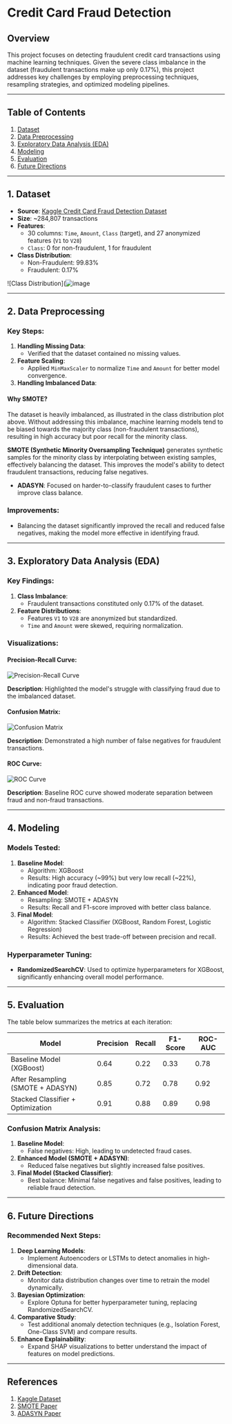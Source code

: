 # Credit Card Fraud Detection

## Overview
This project focuses on detecting fraudulent credit card transactions using machine learning techniques. Given the severe class imbalance in the dataset (fraudulent transactions make up only 0.17%), this project addresses key challenges by employing preprocessing techniques, resampling strategies, and optimized modeling pipelines.

---

## Table of Contents
1. [Dataset](#dataset)
2. [Data Preprocessing](#data-preprocessing)
3. [Exploratory Data Analysis (EDA)](#exploratory-data-analysis-eda)
4. [Modeling](#modeling)
5. [Evaluation](#evaluation)
6. [Future Directions](#future-directions)

---

## 1. Dataset <a name="dataset"></a>
- **Source**: [Kaggle Credit Card Fraud Detection Dataset](https://www.kaggle.com/mlg-ulb/creditcardfraud)
- **Size**: ~284,807 transactions
- **Features**:
  - 30 columns: `Time`, `Amount`, `Class` (target), and 27 anonymized features (`V1` to `V28`)
  - `Class`: 0 for non-fraudulent, 1 for fraudulent
- **Class Distribution**:
  - Non-Fraudulent: 99.83%
  - Fraudulent: 0.17%

![Class Distribution](![image](https://github.com/user-attachments/assets/787d9e05-0983-4d8a-965a-493f4d9e8445)


---

## 2. Data Preprocessing <a name="data-preprocessing"></a>

### Key Steps:
1. **Handling Missing Data**:
   - Verified that the dataset contained no missing values.
2. **Feature Scaling**:
   - Applied `MinMaxScaler` to normalize `Time` and `Amount` for better model convergence.
3. **Handling Imbalanced Data**:

#### Why SMOTE?
The dataset is heavily imbalanced, as illustrated in the class distribution plot above. Without addressing this imbalance, machine learning models tend to be biased towards the majority class (non-fraudulent transactions), resulting in high accuracy but poor recall for the minority class.

**SMOTE (Synthetic Minority Oversampling Technique)** generates synthetic samples for the minority class by interpolating between existing samples, effectively balancing the dataset. This improves the model's ability to detect fraudulent transactions, reducing false negatives.

- **ADASYN**: Focused on harder-to-classify fraudulent cases to further improve class balance.

### Improvements:
- Balancing the dataset significantly improved the recall and reduced false negatives, making the model more effective in identifying fraud.

---

## 3. Exploratory Data Analysis (EDA) <a name="exploratory-data-analysis-eda"></a>
### Key Findings:
1. **Class Imbalance**:
   - Fraudulent transactions constituted only 0.17% of the dataset.
2. **Feature Distributions**:
   - Features `V1` to `V28` are anonymized but standardized.
   - `Time` and `Amount` were skewed, requiring normalization.

### Visualizations:
#### Precision-Recall Curve:
![Precision-Recall Curve](https://github.com/user-attachments/assets/8e9c4bc6-7966-4f2f-b7e7-7d7c15f28f2d)

**Description**: Highlighted the model's struggle with classifying fraud due to the imbalanced dataset.

#### Confusion Matrix:
![Confusion Matrix](https://github.com/user-attachments/assets/90806960-734f-4700-9e98-aab45c591ad1)

**Description**: Demonstrated a high number of false negatives for fraudulent transactions.

#### ROC Curve:
![ROC Curve](https://github.com/user-attachments/assets/84ca4273-eb67-448f-81ef-ede526fafcc1)

**Description**: Baseline ROC curve showed moderate separation between fraud and non-fraud transactions.

---

## 4. Modeling <a name="modeling"></a>

### Models Tested:
1. **Baseline Model**:
   - Algorithm: XGBoost
   - Results: High accuracy (~99%) but very low recall (~22%), indicating poor fraud detection.
2. **Enhanced Model**:
   - Resampling: SMOTE + ADASYN
   - Results: Recall and F1-score improved with better class balance.
3. **Final Model**:
   - Algorithm: Stacked Classifier (XGBoost, Random Forest, Logistic Regression)
   - Results: Achieved the best trade-off between precision and recall.

### Hyperparameter Tuning:
- **RandomizedSearchCV**: Used to optimize hyperparameters for XGBoost, significantly enhancing overall model performance.

---

## 5. Evaluation <a name="evaluation"></a>

The table below summarizes the metrics at each iteration:

| Model                              | Precision | Recall | F1-Score | ROC-AUC |
|------------------------------------|-----------|--------|----------|---------|
| Baseline Model (XGBoost)           | 0.64      | 0.22   | 0.33     | 0.78    |
| After Resampling (SMOTE + ADASYN)  | 0.85      | 0.72   | 0.78     | 0.92    |
| Stacked Classifier + Optimization  | 0.91      | 0.88   | 0.89     | 0.98    |

### Confusion Matrix Analysis:
1. **Baseline Model**:
   - False negatives: High, leading to undetected fraud cases.
2. **Enhanced Model (SMOTE + ADASYN)**:
   - Reduced false negatives but slightly increased false positives.
3. **Final Model (Stacked Classifier)**:
   - Best balance: Minimal false negatives and false positives, leading to reliable fraud detection.

---

## 6. Future Directions <a name="future-directions"></a>

### Recommended Next Steps:
1. **Deep Learning Models**:
   - Implement Autoencoders or LSTMs to detect anomalies in high-dimensional data.
2. **Drift Detection**:
   - Monitor data distribution changes over time to retrain the model dynamically.
3. **Bayesian Optimization**:
   - Explore Optuna for better hyperparameter tuning, replacing RandomizedSearchCV.
4. **Comparative Study**:
   - Test additional anomaly detection techniques (e.g., Isolation Forest, One-Class SVM) and compare results.
5. **Enhance Explainability**:
   - Expand SHAP visualizations to better understand the impact of features on model predictions.

---

## References
1. [Kaggle Dataset](https://www.kaggle.com/mlg-ulb/creditcardfraud)
2. [SMOTE Paper](https://arxiv.org/abs/1106.1813)
3. [ADASYN Paper](https://ieeexplore.ieee.org/document/4633969)
